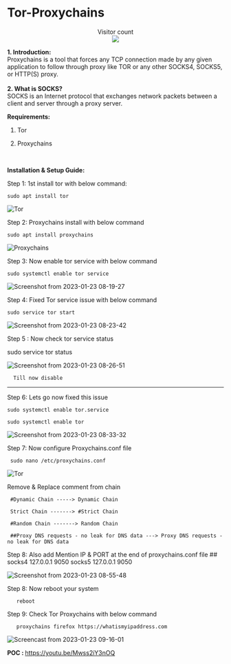 # Tor-Proxychains


<p align="center"> 
  Visitor count<br>
  <img src="https://profile-counter.glitch.me/HackWithSumit/count.svg" />
</p>


<b>1. Introduction:</b>
<br>
Proxychains is a tool that forces any TCP connection made by any given application to follow through proxy like TOR or any other SOCKS4, SOCKS5, or HTTP(S) proxy.
<br>
<BR>
<B>2. What is SOCKS?</B>
<BR>
SOCKS is an Internet protocol that exchanges network packets between a client and server through a proxy server.

<b>Requirements:</b>
<br>
1. Tor

2. Proxychains
<br>

<b>Installation & Setup Guide:</b>
<br>
  
Step 1: 1st install tor with below command:
  
    sudo apt install tor
    
![Tor](https://user-images.githubusercontent.com/120317751/213859515-ef8c9107-b946-45fb-a75d-620ce06c14d1.gif)

Step 2: Proxychains install with below command

    sudo apt install proxychains   


![Proxychains](https://user-images.githubusercontent.com/120317751/213860469-a9916cd1-a6ae-4881-8328-0d8909049726.gif)

Step 3: Now enable tor service with below command

    sudo systemctl enable tor service
    

![Screenshot from 2023-01-23 08-19-27](https://user-images.githubusercontent.com/120317751/213958285-4a75656a-62e0-43cd-8b37-bbdef3999e26.png)


Step 4: Fixed Tor service issue with below command

    sudo service tor start
    
    
![Screenshot from 2023-01-23 08-23-42](https://user-images.githubusercontent.com/120317751/213958487-3530288c-fff4-45a3-bf31-a9bf81199314.png)

Step 5 : Now check tor service status

   sudo service tor status
   

![Screenshot from 2023-01-23 08-26-51](https://user-images.githubusercontent.com/120317751/213958784-84797fd3-3cfd-4e21-94c7-3decff07a3e2.png)


      Till now disable
      
------------------------------------------------------------------------  

Step 6: Lets go now fixed this issue

    sudo systemctl enable tor.service
  
    sudo systemctl enable tor
    

![Screenshot from 2023-01-23 08-33-32](https://user-images.githubusercontent.com/120317751/213959258-46b5350e-b4e7-4a7a-9526-0e3b053e554d.png)

Step 7: Now configure Proxychains.conf file

     sudo nano /etc/proxychains.conf
  
  
![Tor](https://user-images.githubusercontent.com/120317751/213960159-e0e265a5-670c-41bd-bdb6-750601bd9551.gif)
  
  
Remove & Replace comment from chain
  
     #Dynamic Chain -----> Dynamic Chain
  
     Strict Chain -------> #Strict Chain
  
     #Random Chain -------> Random Chain 
  
     ##Proxy DNS requests - no leak for DNS data ---> Proxy DNS requests - no leak for DNS data
  
Step 8: Also add Mention IP & PORT at the end of proxychains.conf file
      ## socks4  127.0.0.1 9050
      socks5  127.0.0.1 9050
  
  
  
![Screenshot from 2023-01-23 08-55-48](https://user-images.githubusercontent.com/120317751/213961008-c6814422-bdfa-4662-a0df-9d6fd2bd7fa3.png)


Step 8: Now reboot your system

       reboot
   
   
Step 9: Check Tor Proxychains with below command

       proxychains firefox https://whatismyipaddress.com
   
   
   
![Screencast from 2023-01-23 09-16-01](https://user-images.githubusercontent.com/120317751/213963120-9d7e6406-fcaf-4de7-a30e-6c380f704d4b.gif)


<b> POC : </B> https://youtu.be/Mwss2iY3nOQ   
   
   
   
   
   

    









